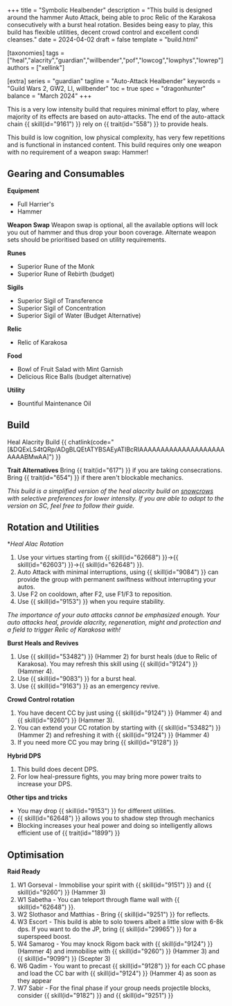 +++
title = "Symbolic Healbender"
description = "This build is designed around the hammer Auto Attack, being able to proc Relic of the Karakosa consecutively with a burst heal rotation. Besides being easy to play, this build has flexible utilities, decent crowd control and excellent condi cleanses."
date = 2024-04-02
draft = false
template = "build.html"

[taxonomies]
tags = ["heal","alacrity","guardian","willbender","pof","lowcog","lowphys","lowrep"]
authors = ["xellink"]

[extra]
series = "guardian"
tagline = "Auto-Attack Healbender"
keywords = "Guild Wars 2, GW2, LI, willbender"
toc = true
spec = "dragonhunter"
balance = "March 2024"
+++

This is a very low intensity build that requires minimal effort to play, where majority of its effects are based on auto-attacks. The end of the auto-attack chain {{ skill(id="9161") }} rely on {{ trait(id="558") }} to provide heals.

This build is low cognition, low physical complexity, has very few repetitions and is functional in instanced content. This build requires only one weapon with no requirement of a weapon swap: Hammer!


## Gearing and Consumables
**Equipment**
- Full Harrier's 
- Hammer

**Weapon Swap**
Weapon swap is optional, all the available options will lock you out of hammer and thus drop your boon coverage. Alternate weapon sets should be prioritised based on utility requirements. 

**Runes**
- Superior Rune of the Monk
- Superior Rune of Rebirth (budget)

**Sigils**
- Superior Sigil of Transference
- Superior Sigil of Concentration
- Superior Sigil of Water (Budget Alternative)

**Relic**
- Relic of Karakosa

**Food**
  - Bowl of Fruit Salad with Mint Garnish
  - Delicious Rice Balls (budget alternative)

**Utility**
  - Bountiful Maintenance Oil


## Build
Heal Alacrity Build
{{ chatlink(code="[&DQExLS4tQRp/ADgBLQEtATYBSAEyATIBcRIAAAAAAAAAAAAAAAAAAAAAAAABMwAA]") }}

**Trait Alternatives**
Bring {{ trait(id="617") }} if you are taking consecrations.
Bring {{ trait(id="654") }} if there aren't blockable mechanics. 

_This build is a simplified version of the heal alacrity build on [snowcrows](https://snowcrows.com/builds/raids/guardian/heal-alacrity-willbender) with selective preferences for lower intensity. If you are able to adapt to the version on SC, feel free to follow their guide._


## Rotation and Utilities
**Heal Alac Rotation*
1. Use your virtues starting from {{ skill(id="62668") }}->{{ skill(id="62603") }}->{{ skill(id="62648") }}.
2. Auto Attack with minimal interruptions, using {{ skill(id="9084") }} can provide the group with permanent swiftness without interrupting your autos. 
3. Use F2 on cooldown, after F2, use F1/F3 to reposition. 
4. Use {{ skill(id="9153") }} when you require stability. 

_The importance of your auto attacks cannot be emphasized enough. Your auto attacks heal, provide alacrity, regeneration, might and protection and a field to trigger Relic of Karakosa with!_

**Burst Heals and Revives**
1. Use {{ skill(id="53482") }} (Hammer 2) for burst heals (due to Relic of Karakosa). You may refresh this skill using {{ skill(id="9124") }} (Hammer 4).
2. Use {{ skill(id="9083") }} for a burst heal.
3. Use {{ skill(id="9163") }} as an emergency revive.

**Crowd Control rotation**
1. You have decent CC by just using {{ skill(id="9124") }} (Hammer 4) and {{ skill(id="9260") }} (Hammer 3). 
2. You can extend your CC rotation by starting with {{ skill(id="53482") }} (Hammer 2) and refreshing it with {{ skill(id="9124") }} (Hammer 4)
3. If you need more CC you may bring {{ skill(id="9128") }}

**Hybrid DPS**
1. This build does decent DPS.
2. For low heal-pressure fights, you may bring more power traits to increase your DPS. 

**Other tips and tricks**
- You may drop {{ skill(id="9153") }} for different utilities.
- {{ skill(id="62648") }} allows you to shadow step through mechanics
- Blocking increases your heal power and doing so intelligently allows efficient use of {{ trait(id="1899") }}


## Optimisation
**Raid Ready**
1. W1 Gorseval - Immobilise your spirit with {{ skill(id="9151") }} and {{ skill(id="9260") }} (Hammer 3)
2. W1 Sabetha - You can teleport through flame wall with {{ skill(id="62648") }}. 
2. W2 Slothasor and Matthias - Bring {{ skill(id="9251") }} for reflects.
3. W3 Escort - This build is able to solo towers albeit a little slow with 6-8k dps. If you want to do the JP, bring {{ skill(id="29965") }} for a superspeed boost.
4. W4 Samarog - You may knock Rigom back with {{ skill(id="9124") }} (Hammer 4) and immobilise with {{ skill(id="9260") }} (Hammer 3) and {{ skill(id="9099") }} (Scepter 3)
5. W6 Qadim - You want to precast {{ skill(id="9128") }} for each CC phase and load the CC bar with {{ skill(id="9124") }} (Hammer 4) as soon as they appear
6. W7 Sabir - For the final phase if your group needs projectile blocks, consider {{ skill(id="9182") }} and {{ skill(id="9251") }} 